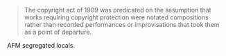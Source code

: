 > The copyright act of 1909 was predicated on the assumption that works requiring copyright protection were notated compositions rather than recorded performances or improvisations that took them as a point of departure.

AFM segregated locals.